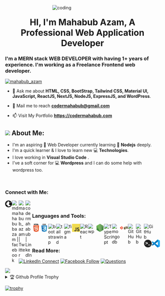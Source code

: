 <img align="right" alt="coding" width="350" src="https://github.com/abhisheknaiidu/abhisheknaiidu/raw/master/code.gif?raw=true">
<h1 align="center">HI, I'm Mahabub Azam, A Professional Web Application Developer</h1>

<h3 align="left">I'm a MERN stack WEB DEVELOPER with having 1+ years of experience. I'm working as a Freelance Frontend web developer.</h3>

<p align="left"> <a href="https://twitter.com/mahabub_azam" target="blank"><img src="https://img.shields.io/twitter/follow/mahabub_azam?logo=twitter&style=for-the-badge" alt="mahabub_azam" /></a> </p>

- 💬 Ask me about **HTML, CSS, BootStrap, Tailwind CSS, Material UI, JavaScript, ReactJS, NextJS, NodeJS, ExpressJS, and WordPress**.

- 💬 Mail me to reach **codermahabub@gmail.com**

- 📫 Visit My Portfolio **https://codermahabub.com**

## <img src="https://media.giphy.com/media/WUlplcMpOCEmTGBtBW/giphy.gif" width="40"> **About Me:**

- I'm an aspiring 🔭️ Web Developer currently learning 🌱 **Nodejs** deeply.
- I'm a quick learner & I love to learn new 💻 **Technologies**.
- I love working in **Visual Studio Code** .
- I've a soft corner for 💻 **Wordpress** and I can do some help with wordpress too.
</br>

### Connect with Me:

[<img align="left" alt="Mahabub Azam" width="22px" src="https://raw.githubusercontent.com/iconic/open-iconic/master/svg/globe.svg" />][portfolio]
[<img align="left" alt="mdmahabubazam | facebook" width="22px" src="https://cdn.jsdelivr.net/npm/simple-icons@v3/icons/facebook.svg" />][facebook]
[<img align="left" alt="mahabub_azam | Twitter" width="22px" src="https://cdn.jsdelivr.net/npm/simple-icons@v3/icons/twitter.svg" />][twitter]
[<img align="left" alt="codermahabub | LinkedIn" width="22px" src="https://cdn.jsdelivr.net/npm/simple-icons@v3/icons/linkedin.svg" />][linkedin]
</br>

### Languages and Tools:

<img align="left" alt="HTML5" width="26px" src="https://raw.githubusercontent.com/github/explore/80688e429a7d4ef2fca1e82350fe8e3517d3494d/topics/html/html.png" />
<img align="left" alt="CSS3" width="26px" src="https://raw.githubusercontent.com/github/explore/80688e429a7d4ef2fca1e82350fe8e3517d3494d/topics/css/css.png" />
<img align="left" src="https://cdn.worldvectorlogo.com/logos/bootstrap-4.svg" alt="bootstrap" width="26px" style="max-width:100%;">
<img align="left" src="https://www.vectorlogo.zone/logos/tailwindcss/tailwindcss-icon.svg" alt="tailwind" width="26px" style="max-width:100%;">
<img align="left" src="https://www.vectorlogo.zone/logos/figma/figma-icon.svg" alt="figma" width="26px" style="max-width:100%;">
<img align="left" alt="JavaScript" width="26px" src="https://raw.githubusercontent.com/github/explore/80688e429a7d4ef2fca1e82350fe8e3517d3494d/topics/javascript/javascript.png" />
<img align="left" alt="React" width="26px" src="https://cdn.worldvectorlogo.com/logos/github-icon-2.svg" />
<img align="left" src="https://www.vectorlogo.zone/logos/wordpress/wordpress-icon.svg" alt="wp" width="26px" style="max-width:100%;">
<img align="left" alt="Node.js" width="26px" src="https://raw.githubusercontent.com/github/explore/80688e429a7d4ef2fca1e82350fe8e3517d3494d/topics/nodejs/nodejs.png" />
<img align="left" alt="TypeScript" width="26px" src="https://img.icons8.com/color/48/000000/typescript.png" />
<img align="left" src="https://cdn.worldvectorlogo.com/logos/mongodb-icon-2.svg" alt="mongodb" width="26px" style="max-width:100%;">
<img align="left" alt="Git" width="26px" src="https://raw.githubusercontent.com/github/explore/80688e429a7d4ef2fca1e82350fe8e3517d3494d/topics/git/git.png" />
<img align="left" alt="GitHub" width="26px" src="https://cdn.worldvectorlogo.com/logos/github-icon-2.svg" />
<img align="left" alt="GitHub" width="26px" src="https://cdn.worldvectorlogo.com/logos/firebase-2.svg" />
<img align="left" alt="GitHub" width="30px" src="https://cdn.worldvectorlogo.com/logos/mongoose.svg" />
<img align="left" alt="Terminal" width="26px" src="https://raw.githubusercontent.com/github/explore/80688e429a7d4ef2fca1e82350fe8e3517d3494d/topics/terminal/terminal.png" />
<img align="left" alt="Visual Studio Code" width="26px" src="https://raw.githubusercontent.com/github/explore/80688e429a7d4ef2fca1e82350fe8e3517d3494d/topics/visual-studio-code/visual-studio-code.png" />

<br />

### Read More:

[![LinkedIn Connect](https://img.shields.io/badge/%20-Connect-black?color=14171A&labelColor=212121&logo=linkedin&logoColor=ffffff)](https://www.linkedin.com/in/codermahabub/)
[![Facebook Follow](https://img.shields.io/badge/%20-Follow-black?color=14171A&labelColor=1976d2&logo=facebook&logoColor=ffffff)](https://www.facebook.com/mdmahabubazam/)
[![Questions](https://img.shields.io/badge/%20-Questions-black?color=14171A&labelColor=fff&logo=stackoverflow&logoColor=0c0d0e26)](https://stackoverflow.com/users/6411407/mahabub-azam)

<img src="https://media.giphy.com/media/ZCN6F3FAkwsyOGU2RS/giphy.gif" width="40"> 
<details>
 <summary>🏆 Github Profile Trophy</summary>
 </br>
</details>

[portfolio]: https://codermahabub.com/
[twitter]: https://twitter.com/mahabub_azam
[facebook]: https://www.facebook.com/mdmahabubazam/
[github]: https://github.com/CoderMahabub
[linkedin]: https://www.linkedin.com/in/codermahabub/

[![trophy](https://github-profile-trophy.vercel.app/?username=codermahabub)](https://github.com/ryo-ma/github-profile-trophy)


